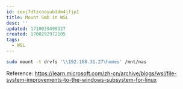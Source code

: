 ```yaml
---
id: zexj7dtzcnoyub3dm4jfjp1
title: Mount Smb in WSL
desc: ''
updated: 1710039499327
created: 1700292972105
tags:
  - WSL
---
```

```bash
sudo mount -t drvfs '\\192.168.31.27\homes' /mnt/nas
```

Reference:
https://learn.microsoft.com/zh-cn/archive/blogs/wsl/file-system-improvements-to-the-windows-subsystem-for-linux
